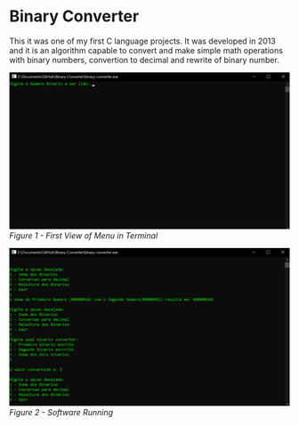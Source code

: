 # Binary Converter

This it was one of my first C language projects. It was developed in 2013 and it is an algorithm capable to convert and make simple math operations with binary numbers, convertion to decimal and rewrite of binary number.

![First View of Menu](https://raw.githubusercontent.com/joaonetocz/Binary-Converter/main/images/main-menu.png)
_Figure 1 - First View of Menu in Terminal_



![First View of Menu](https://raw.githubusercontent.com/joaonetocz/Binary-Converter/main/images/running.png)
_Figure 2 - Software Running_
